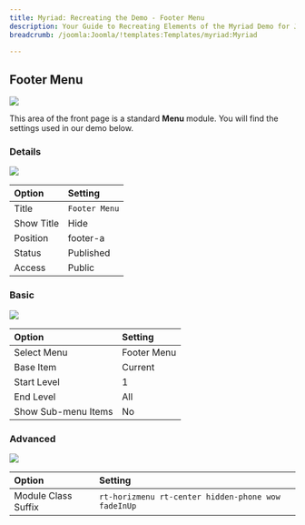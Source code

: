 ```yaml
---
title: Myriad: Recreating the Demo - Footer Menu
description: Your Guide to Recreating Elements of the Myriad Demo for Joomla
breadcrumb: /joomla:Joomla/!templates:Templates/myriad:Myriad

---
```


Footer Menu
-----

![][demo]

This area of the front page is a standard **Menu** module. You will find the settings used in our demo below.

### Details

![][demo2]

|   Option   |    Setting    |
| :--------- | :------------ |
| Title      | `Footer Menu` |
| Show Title | Hide          |
| Position   | footer-a      |
| Status     | Published     |
| Access     | Public        |

### Basic

![][demo3]

|        Option       |   Setting   |
| :------------------ | :---------- |
| Select Menu         | Footer Menu |
| Base Item           | Current     |
| Start Level         | 1           |
| End Level           | All         |
| Show Sub-menu Items | No          |

### Advanced

![][demo4]

|        Option       |                      Setting                       |
| :------------------ | :------------------------------------------------- |
| Module Class Suffix | `rt-horizmenu rt-center hidden-phone wow fadeInUp` |

[demo]: assets/demo_16.jpeg
[demo2]: assets/demo_15a.jpeg
[demo3]: assets/demo_15b.jpeg
[demo4]: assets/demo_15c.jpeg
